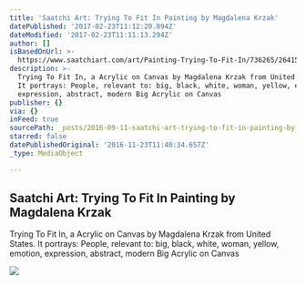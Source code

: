 ```yaml
---
title: 'Saatchi Art: Trying To Fit In Painting by Magdalena Krzak'
datePublished: '2017-02-23T11:12:20.894Z'
dateModified: '2017-02-23T11:11:13.294Z'
author: []
isBasedOnUrl: >-
  https://www.saatchiart.com/art/Painting-Trying-To-Fit-In/736265/2641579/view?utm_source=artists&utm_medium=email&utm_campaign=2005&c_aid=news&c_crid=sale5&c_xid=090416&utm_content=090416_news
description: >-
  Trying To Fit In, a Acrylic on Canvas by Magdalena Krzak from United States.
  It portrays: People, relevant to: big, black, white, woman, yellow, emotion,
  expression, abstract, modern Big Acrylic on Canvas
publisher: {}
via: {}
inFeed: true
sourcePath: _posts/2016-09-11-saatchi-art-trying-to-fit-in-painting-by-magdalena-krzak.md
starred: false
datePublishedOriginal: '2016-11-23T11:40:34.657Z'
_type: MediaObject

---
```

<article style=""><h1>Saatchi Art: Trying To Fit In Painting by Magdalena Krzak</h1><p>Trying To Fit In, a Acrylic on Canvas by Magdalena Krzak from United States. It portrays: People, relevant to: big, black, white, woman, yellow, emotion, expression, abstract, modern Big Acrylic on Canvas</p><img src="http://saimg-a.akamaihd.net/saatchi/736265/art/2831858/1901751-JPBPCXFC-7.jpg" /></article>
